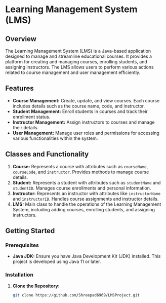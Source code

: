 # Learning Management System (LMS)

## Overview

The Learning Management System (LMS) is a Java-based application designed to manage and streamline educational courses. It provides a platform for creating and managing courses, enrolling students, and assigning instructors. The LMS allows users to perform various actions related to course management and user management efficiently.

## Features

- **Course Management:** Create, update, and view courses. Each course includes details such as the course name, code, and instructor.
- **Student Management:** Enroll students in courses and track their enrollment status.
- **Instructor Management:** Assign instructors to courses and manage their details.
- **User Management:** Manage user roles and permissions for accessing various functionalities within the system.

## Classes and Functionality

1. **Course:** Represents a course with attributes such as `courseName`, `courseCode`, and `instructor`. Provides methods to manage course details.
2. **Student:** Represents a student with attributes such as `studentName` and `studentID`. Manages course enrollments and personal information.
3. **Instructor:** Represents an instructor with attributes like `instructorName` and `instructorID`. Handles course assignments and instructor details.
4. **LMS:** Main class to handle the operations of the Learning Management System, including adding courses, enrolling students, and assigning instructors.

## Getting Started

### Prerequisites

- **Java JDK:** Ensure you have Java Development Kit (JDK) installed. This project is developed using Java 11 or later.

### Installation

1. **Clone the Repository:**
   ```bash
   git clone https://github.com/Shreepad6969/LMSProject.git
